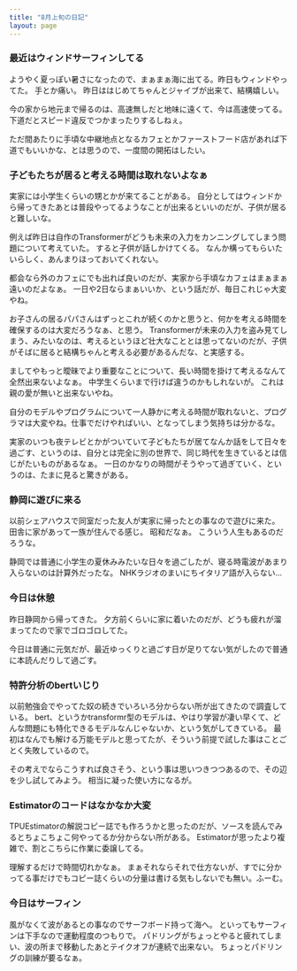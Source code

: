 ```yaml
---
title: "8月上旬の日記"
layout: page	
---
```


### 最近はウィンドサーフィンしてる

ようやく夏っぽい暑さになったので、まぁまぁ海に出てる。昨日もウィンドやってた。
手とか痛い。
昨日ははじめてちゃんとジャイブが出来て、結構嬉しい。

今の家から地元まで帰るのは、高速無しだと地味に遠くて、今は高速使ってる。下道だとスピード違反でつかまったりするしねぇ。

ただ間あたりに手頃な中継地点となるカフェとかファーストフード店があれば下道でもいいかな、とは思うので、一度間の開拓はしたい。

### 子どもたちが居ると考える時間は取れないよなぁ

実家には小学生くらいの甥とかが来てることがある。
自分としてはウィンドから帰ってきたあとは普段やってるようなことが出来るといいのだが、子供が居ると難しいな。

例えば昨日は自作のTransformerがどうも未来の入力をカンニングしてしまう問題について考えていた。
すると子供が話しかけてくる。
なんか構ってもらいたいらしく、あんまりほっておいてくれない。

都会なら外のカフェにでも出れば良いのだが、実家から手頃なカフェはまぁまぁ遠いのだよなぁ。
一日や2日ならまぁいいか、という話だが、毎日これじゃ大変やね。

お子さんの居るパパさんはずっとこれが続くのかと思うと、何かを考える時間を確保するのは大変だろうなぁ、と思う。
Transformerが未来の入力を盗み見てしまう、みたいなのは、考えるというほど壮大なこととは思ってないのだが、子供がそばに居ると結構ちゃんと考える必要があるんだな、と実感する。

ましてやもっと曖昧でより重要なことについて、長い時間を掛けて考えるなんて全然出来ないよなぁ。
中学生くらいまで行けば違うのかもしれないが。
これは親の愛が無いと出来ないやね。

自分のモデルやプログラムについて一人静かに考える時間が取れないと、プログラマは大変やね。仕事でだけやればいい、となってしまう気持ちは分かるな。

実家のいつも夜テレビとかがついていて子どもたちが居てなんか話をして日々を過ごす、というのは、自分とは完全に別の世界で、同じ時代を生きているとは信じがたいものがあるなぁ。
一日のかなりの時間がそうやって過ぎていく、というのは、たまに見ると驚きがある。

### 静岡に遊びに来る

以前シェアハウスで同室だった友人が実家に帰ったとの事なので遊びに来た。
田舎に家があって一族が住んでる感じ。
昭和だなぁ。
こういう人生もあるのだろうな。

静岡では普通に小学生の夏休みみたいな日々を過ごしたが、寝る時電波があまり入らないのは計算外だったな。
NHKラジオのまいにちイタリア語が入らない…

### 今日は休憩

昨日静岡から帰ってきた。
夕方前くらいに家に着いたのだが、どうも疲れが溜まってたので家でゴロゴロしてた。

今日は普通に元気だが、最近ゆっくりと過ごす日が足りてない気がしたので普通に本読んだりして過ごす。

### 特許分析のbertいじり

以前勉強会でやってた奴の続きでいろいろ分からない所が出てきたので調査している。
bert、というかtransformr型のモデルは、やはり学習が凄い早くて、どんな問題にも特化できるモデルなんじゃないか、という気がしてきている。
最初はなんでも解ける万能モデルと思ってたが、そういう前提で試した事はことごとく失敗しているので。

その考えでならこうすれば良さそう、という事は思いつきつつあるので、その辺を少し試してみよう。
相当に凝った使い方になるが。

### Estimatorのコードはなかなか大変

TPUEstimatorの解説コピー誌でも作ろうかと思ったのだが、ソースを読んでみるとちょこちょこ何やってるか分からない所がある。
Estimatorが思ったより複雑で、割とこちらに作業に委譲してる。

理解するだけで時間切れかなぁ。
まぁそれならそれで仕方ないが、すでに分かってる事だけでもコピー誌くらいの分量は書ける気もしないでも無い。ふーむ。

### 今日はサーフィン

風がなくて波があるとの事なのでサーフボード持って海へ。
といってもサーフィンは下手なので運動程度のつもりで。
パドリングがちょっとやると疲れてしまい、波の所まで移動したあとテイクオフが連続で出来ない。
ちょっとパドリングの訓練が要るなぁ。

